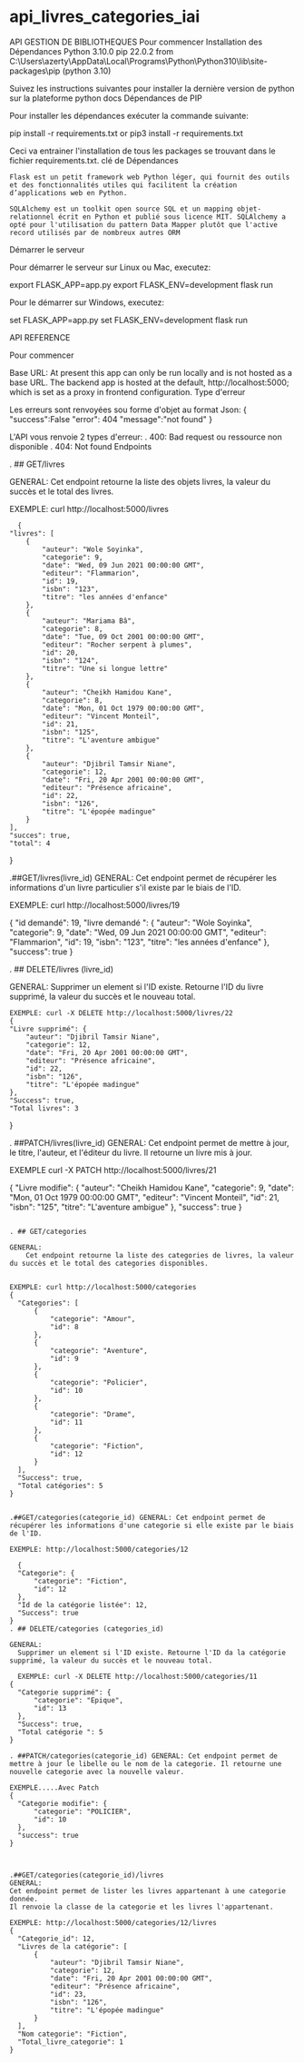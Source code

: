 # api_livres_categories_iai
API GESTION DE BIBLIOTHEQUES
Pour commencer
Installation des Dépendances
Python 3.10.0
pip 22.0.2 from C:\Users\azerty\AppData\Local\Programs\Python\Python310\lib\site-packages\pip (python 3.10)

Suivez les instructions suivantes pour installer la dernière version de python sur la plateforme python docs
Dépendances de PIP

Pour installer les dépendances exécuter la commande suivante:

pip install -r requirements.txt
or
pip3 install -r requirements.txt

Ceci va entrainer  l'installation de tous les packages se trouvant dans le fichier requirements.txt.
clé de Dépendances

    Flask est un petit framework web Python léger, qui fournit des outils et des fonctionnalités utiles qui facilitent la création d’applications web en Python.

    SQLAlchemy est un toolkit open source SQL et un mapping objet-relationnel écrit en Python et publié sous licence MIT. SQLAlchemy a opté pour l'utilisation du pattern Data Mapper plutôt que l'active record utilisés par de nombreux autres ORM

   
Démarrer le serveur

Pour démarrer le serveur sur Linux ou Mac, executez:

export FLASK_APP=app.py
export FLASK_ENV=development
flask run

Pour le démarrer sur Windows, executez:

set FLASK_APP=app.py
set FLASK_ENV=development
flask run

API REFERENCE

Pour commencer

Base URL: At present this app can only be run locally and is not hosted as a base URL. The backend app is hosted at the default, http://localhost:5000; which is set as a proxy in frontend configuration.
Type d'erreur

Les erreurs sont renvoyées sou forme d'objet au format Json: { "success":False "error": 404 "message":"not found" }

L'API vous renvoie 2 types d'erreur: . 400: Bad request ou ressource non disponible . 404: Not found
Endpoints

. ## GET/livres

GENERAL:
    Cet endpoint retourne la liste des objets livres, la valeur du succès et le total des livres. 

    
EXEMPLE: curl http://localhost:5000/livres

      {
    "livres": [
        {
            "auteur": "Wole Soyinka",
            "categorie": 9,
            "date": "Wed, 09 Jun 2021 00:00:00 GMT",
            "editeur": "Flammarion",
            "id": 19,
            "isbn": "123",
            "titre": "les années d'enfance"
        },
        {
            "auteur": "Mariama Bâ",
            "categorie": 8,
            "date": "Tue, 09 Oct 2001 00:00:00 GMT",
            "editeur": "Rocher serpent à plumes",
            "id": 20,
            "isbn": "124",
            "titre": "Une si longue lettre"
        },
        {
            "auteur": "Cheikh Hamidou Kane",
            "categorie": 8,
            "date": "Mon, 01 Oct 1979 00:00:00 GMT",
            "editeur": "Vincent Monteil",
            "id": 21,
            "isbn": "125",
            "titre": "L'aventure ambigue"
        },
        {
            "auteur": "Djibril Tamsir Niane",
            "categorie": 12,
            "date": "Fri, 20 Apr 2001 00:00:00 GMT",
            "editeur": "Présence africaine",
            "id": 22,
            "isbn": "126",
            "titre": "L'épopée madingue"
        }
    ],
    "succes": true,
    "total": 4
}


.##GET/livres(livre_id) 
GENERAL: Cet endpoint permet de récupérer les informations d'un livre particulier s'il existe par le biais de l'ID.

EXEMPLE: curl  http://localhost:5000/livres/19


{
    "id demandé": 19,
    "livre demandé ": {
        "auteur": "Wole Soyinka",
        "categorie": 9,
        "date": "Wed, 09 Jun 2021 00:00:00 GMT",
        "editeur": "Flammarion",
        "id": 19,
        "isbn": "123",
        "titre": "les années d'enfance"
    },
    "success": true
}

    

. ## DELETE/livres (livre_id)

GENERAL:
    Supprimer un element si l'ID existe. Retourne l'ID du livre supprimé, la valeur du succès et le nouveau total.

    EXEMPLE: curl -X DELETE http://localhost:5000/livres/22
    {
    "Livre supprimé": {
        "auteur": "Djibril Tamsir Niane",
        "categorie": 12,
        "date": "Fri, 20 Apr 2001 00:00:00 GMT",
        "editeur": "Présence africaine",
        "id": 22,
        "isbn": "126",
        "titre": "L'épopée madingue"
    },
    "Success": true,
    "Total livres": 3
}

   

. ##PATCH/livres(livre_id) GENERAL: Cet endpoint permet de mettre à jour, le titre, l'auteur, et l'éditeur du livre. Il retourne un livre mis à jour.

EXEMPLE  curl -X PATCH http://localhost:5000/livres/21

  {
    "Livre modifie": {
        "auteur": "Cheikh Hamidou Kane",
        "categorie": 9,
        "date": "Mon, 01 Oct 1979 00:00:00 GMT",
        "editeur": "Vincent Monteil",
        "id": 21,
        "isbn": "125",
        "titre": "L'aventure ambigue"
    },
    "success": true
}
  ```

. ## GET/categories

  GENERAL:
      Cet endpoint retourne la liste des categories de livres, la valeur du succès et le total des categories disponibles. 
  
      
  EXEMPLE: curl http://localhost:5000/categories
{
    "Categories": [
        {
            "categorie": "Amour",
            "id": 8
        },
        {
            "categorie": "Aventure",
            "id": 9
        },
        {
            "categorie": "Policier",
            "id": 10
        },
        {
            "categorie": "Drame",
            "id": 11
        },
        {
            "categorie": "Fiction",
            "id": 12
        }
    ],
    "Success": true,
    "Total catégories": 5
}


.##GET/categories(categorie_id) GENERAL: Cet endpoint permet de récupérer les informations d'une categorie si elle existe par le biais de l'ID.

EXEMPLE: http://localhost:5000/categories/12

    {
    "Categorie": {
        "categorie": "Fiction",
        "id": 12
    },
    "Id de la catégorie listée": 12,
    "Success": true
}
. ## DELETE/categories (categories_id)

GENERAL:
    Supprimer un element si l'ID existe. Retourne l'ID da la catégorie supprimé, la valeur du succès et le nouveau total.

    EXEMPLE: curl -X DELETE http://localhost:5000/categories/11
{
    "Categorie supprimé": {
        "categorie": "Epique",
        "id": 13
    },
    "Success": true,
    "Total catégorie ": 5
}

. ##PATCH/categories(categorie_id) GENERAL: Cet endpoint permet de mettre à jour le libelle ou le nom de la categorie. Il retourne une nouvelle categorie avec la nouvelle valeur.

EXEMPLE.....Avec Patch
{
    "Categorie modifie": {
        "categorie": "POLICIER",
        "id": 10
    },
    "success": true
}

 

.##GET/categories(categorie_id)/livres
GENERAL:
Cet endpoint permet de lister les livres appartenant à une categorie donnée.
Il renvoie la classe de la categorie et les livres l'appartenant.

  EXEMPLE: http://localhost:5000/categories/12/livres
  {
    "Categorie_id": 12,
    "Livres de la catégorie": [
        {
            "auteur": "Djibril Tamsir Niane",
            "categorie": 12,
            "date": "Fri, 20 Apr 2001 00:00:00 GMT",
            "editeur": "Présence africaine",
            "id": 23,
            "isbn": "126",
            "titre": "L'épopée madingue"
        }
    ],
    "Nom categorie": "Fiction",
    "Total_livre_categorie": 1
}

